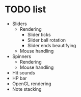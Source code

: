 # TODO list

* Sliders
  * Rendering
    * Slider ticks
    * Slider ball rotation
    * Slider ends beautifying
  * Mouse handling
* Spinners
  * Rendering
  * Mouse handling
* Hit sounds
* HP bar
* OpenGL rendering
* Note stacking
